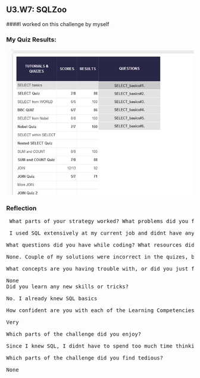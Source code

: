 ## U3.W7: SQLZoo

####I worked on this challenge by myself



### My Quiz Results:
<!-- Include the link to your image (saved in the imgs folder) to display it inline. -->


![Quiz](https://github.com/anup4f82/phase_0_unit_3/blob/master/week_7/images_anup/sqlzoo_quiz.JPG?raw=true)





### Reflection
<pre>
 What parts of your strategy worked? What problems did you face?

 I used SQL extensively at my current job and didnt have any problems understanding or solving the problems.

What questions did you have while coding? What resources did you find to help you answer them?

None. Couple of my solutions were incorrect in the quizes, but thats just me not being attentive enough

What concepts are you having trouble with, or did you just figure something out? If so, what?

None
Did you learn any new skills or tricks?

No. I already knew SQL basics

How confident are you with each of the Learning Competencies?

Very

Which parts of the challenge did you enjoy?

Since I knew SQL, I didnt have to spend too much time thinking of the solution. So that was great

Which parts of the challenge did you find tedious? 

None

</pre>